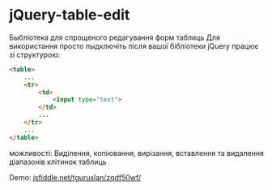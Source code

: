 # jQuery-table-edit
Быбліотека для спрощеного редагування форм таблиць
Для використання просто пыдключіть після вашої бібліотеки jQuery працює зі структурою:
````html
<table>
    ...
    <tr>
        <td>
            <input type="text">
        </td>
        ...
    </tr>
    ...
</table>
````
можливості:
Виділення, копіювання, вирізання, вставлення та видалення діапазонів клітинок таблиць

Demo: <a href="jsfiddle.net/tguruslan/zqdf50wf/4/embed/js,html,result/dark/">jsfiddle.net/tguruslan/zqdf50wf/</a>
